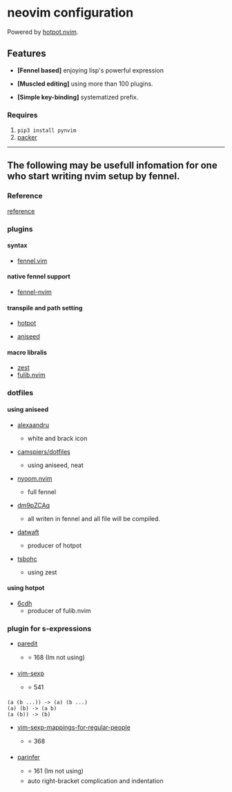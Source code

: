 # neovim configuration

Powered by [hotpot.nvim](https://github.com/rktjmp/hotpot.nvim).

## Features

- **[Fennel based]** enjoying lisp's powerful expression

- **[Muscled editing]** using more than 100 plugins.

- **[Simple key-binding]** systematized prefix.

### Requires

1. ``pip3 install pynvim``
2. [packer](https://github.com/wbthomason/packer.nvim)

---

## The following may be usefull infomation for one who start writing nvim setup by fennel.

### Reference

[reference](https://fennel-lang.org/reference)

### plugins

#### syntax

- [fennel.vim](https://github.com/bakpakin/fennel.vim')

#### native fennel support

- [fennel-nvim](https://github.com/jaawerth/fennel-nvim')

#### transpile and path setting

- [hotpot](https://github.com/rktjmp/hotpot.nvim)

- [aniseed](https://github.com/Olical/aniseed)

#### macro libralis

- [zest](https://github.com/tsbohc/zest.nvim)
- [fulib.nvim](https://github.com/6cdh/fulib.nvim)

### dotfiles

#### using aniseed
- [alexaandru](https://github.com/alexaandru/nvim-config/tree/master/fnl)
    - white and brack icon

- [camspiers/dotfiles](https://github.com/camspiers/dotfiles/blob/master/files/.config/nvim/fnl/options.fnl)
    - using aniseed, neat

- [nyoom.nvim](https://www.libhunt.com/topic/neovim-dotfiles)
    - full fennel

- [dm9pZCAq](https://notabug.org/dm9pZCAq/dotfiles/src/master/.config/nvim)
    - all writen in fennel and all file will be compiled.

- [datwaft](https://github.com/datwaft/nvim.conf/blob/main/fnl/conf/settings.fnl)
    - producer of hotpot

- [tsbohc](https://github.com/tsbohc/.garden/tree/master/etc/nvim_old/config/fnl/core)
    - using zest

#### using hotpot

 - [6cdh](https://github.com/6cdh/dotfiles/tree/main/editor/nvim)
     - producer of fulib.nvim

### plugin for s-expressions

- [paredit](https://github.com/vim-scripts/paredit.vim)
    - ⭐ 168 (Im not using)

- [vim-sexp](https://github.com/guns/vim-sexp)
    - ⭐ 541

```
(a (b ...)) -> (a) (b ...)
(a) (b) -> (a b)
(a (b)) -> (b)
```

- [vim-sexp-mappings-for-regular-people](https://github.com/tpope/vim-sexp-mappings-for-regular-people)
    - ⭐ 368

- [parinfer](https://github.com/bhurlow/vim-parinfer)
    - ⭐ 161 (Im not using)
    - auto right-bracket complication and indentation
